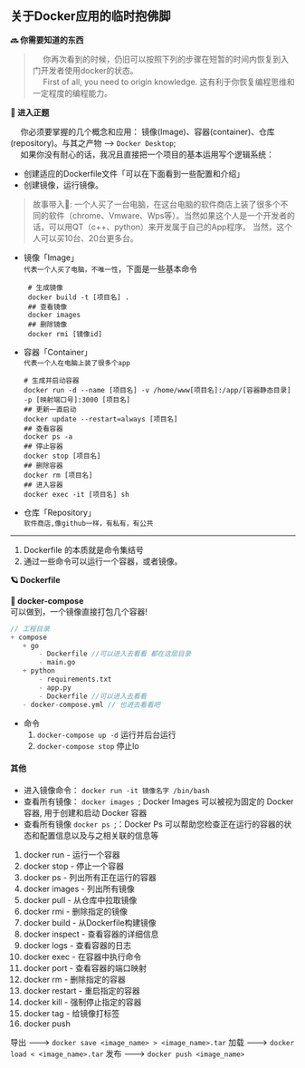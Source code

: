 ## 关于Docker应用的临时抱佛脚
**🔜 你需要知道的东西**
> &emsp; 你再次看到的时候，仍旧可以按照下列的步骤在短暂的时间内恢复到入门开发者使用docker的状态。  
> &emsp; First of all, you need to origin knowledge. 这有利于你恢复编程思维和一定程度的编程能力。
> 
**🚗 进入正题** 

&emsp; 你必须要掌握的几个概念和应用： 镜像(Image)、容器(container)、仓库(repository)。与其之产物 --> `Docker Desktop`;  
&emsp; 如果你没有耐心的话，我况且直接把一个项目的基本运用写个逻辑系统：   
- 创建适应的Dockerfile文件「可以在下面看到一些配置和介绍」
- 创建镜像，运行镜像。


> 故事带入🍳: 一个人买了一台电脑，在这台电脑的软件商店上装了很多个不同的软件（chrome、Vmware、Wps等）。当然如果这个人是一个开发者的话，可以用QT（c++、python）来开发属于自己的App程序。
当然，这个人可以买10台、20台更多台。

- 镜像「Image」  
  `代表一个人买了电脑，不唯一性`，下面是一些基本命令
   ```shell
    # 生成镜像
    docker build -t [项目名] .
    ## 查看镜像
    docker images
    ## 删除镜像
    docker rmi [镜像id]
    ```

- 容器「Container」  
  `代表一个人在电脑上装了很多个app`  
    ```shell
    # 生成并启动容器
    docker run -d --name [项目名] -v /home/www[项目名]:/app/[容器静态目录] -p [映射端口号]:3000 [项目名]
    ## 更新一直启动
    docker update --restart=always [项目名]
    ## 查看容器
    docker ps -a
    ## 停止容器
    docker stop [项目名]
    ## 删除容器
    docker rm [项目名]
    ## 进入容器
    docker exec -it [项目名] sh
    ```

- 仓库「Repository」  
  `软件商店,像github一样，有私有，有公共`

------------ 

1. Dockerfile 的本质就是命令集结号
2. 通过一些命令可以运行一个容器，或者镜像。


**🪐 Dockerfile** 

**🍇 docker-compose**  
  可以做到，一个镜像直接打包几个容器!
 ```v
// 工程目录
+ compose 
    + go
        - Dockerfile //可以进入去看看 都在这层目录
        - main.go
    + python
        - requirements.txt
        - app.py
        - Dockerfile //可以进入去看看
    - docker-compose.yml // 也进去看看吧
```

 - 命令
    1. `docker-compose up -d` 运行并后台运行
    2. `docker-compose stop` 停止lo

#### 其他
- 进入镜像命令： `docker run -it 镜像名字 /bin/bash`
- 查看所有镜像： `docker images `; Docker Images 可以被视为固定的 Docker 容器, 用于创建和启动 Docker 容器
- 查看所有镜像   `docker ps `;：Docker Ps 可以帮助您检查正在运行的容器的状态和配置信息以及与之相关联的信息等

1. docker run - 运行一个容器
2. docker stop - 停止一个容器
3. docker ps - 列出所有正在运行的容器
4. docker images - 列出所有镜像
5. docker pull - 从仓库中拉取镜像
6. docker rmi - 删除指定的镜像
7. docker build - 从Dockerfile构建镜像
8. docker inspect - 查看容器的详细信息
9. docker logs - 查看容器的日志
10. docker exec - 在容器中执行命令
11. docker port - 查看容器的端口映射
12. docker rm - 删除指定的容器
13. docker restart - 重启指定的容器
14. docker kill - 强制停止指定的容器
15. docker tag - 给镜像打标签
16. docker push





导出 ---> `docker save <image_name> > <image_name>.tar`
加载 ---> `docker load < <image_name>.tar`
发布 ---> `docker push <image_name>`
